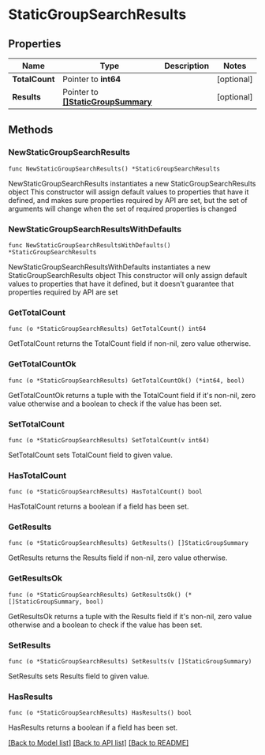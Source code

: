 # StaticGroupSearchResults

## Properties

Name | Type | Description | Notes
------------ | ------------- | ------------- | -------------
**TotalCount** | Pointer to **int64** |  | [optional] 
**Results** | Pointer to [**[]StaticGroupSummary**](StaticGroupSummary.md) |  | [optional] 

## Methods

### NewStaticGroupSearchResults

`func NewStaticGroupSearchResults() *StaticGroupSearchResults`

NewStaticGroupSearchResults instantiates a new StaticGroupSearchResults object
This constructor will assign default values to properties that have it defined,
and makes sure properties required by API are set, but the set of arguments
will change when the set of required properties is changed

### NewStaticGroupSearchResultsWithDefaults

`func NewStaticGroupSearchResultsWithDefaults() *StaticGroupSearchResults`

NewStaticGroupSearchResultsWithDefaults instantiates a new StaticGroupSearchResults object
This constructor will only assign default values to properties that have it defined,
but it doesn't guarantee that properties required by API are set

### GetTotalCount

`func (o *StaticGroupSearchResults) GetTotalCount() int64`

GetTotalCount returns the TotalCount field if non-nil, zero value otherwise.

### GetTotalCountOk

`func (o *StaticGroupSearchResults) GetTotalCountOk() (*int64, bool)`

GetTotalCountOk returns a tuple with the TotalCount field if it's non-nil, zero value otherwise
and a boolean to check if the value has been set.

### SetTotalCount

`func (o *StaticGroupSearchResults) SetTotalCount(v int64)`

SetTotalCount sets TotalCount field to given value.

### HasTotalCount

`func (o *StaticGroupSearchResults) HasTotalCount() bool`

HasTotalCount returns a boolean if a field has been set.

### GetResults

`func (o *StaticGroupSearchResults) GetResults() []StaticGroupSummary`

GetResults returns the Results field if non-nil, zero value otherwise.

### GetResultsOk

`func (o *StaticGroupSearchResults) GetResultsOk() (*[]StaticGroupSummary, bool)`

GetResultsOk returns a tuple with the Results field if it's non-nil, zero value otherwise
and a boolean to check if the value has been set.

### SetResults

`func (o *StaticGroupSearchResults) SetResults(v []StaticGroupSummary)`

SetResults sets Results field to given value.

### HasResults

`func (o *StaticGroupSearchResults) HasResults() bool`

HasResults returns a boolean if a field has been set.


[[Back to Model list]](../README.md#documentation-for-models) [[Back to API list]](../README.md#documentation-for-api-endpoints) [[Back to README]](../README.md)


